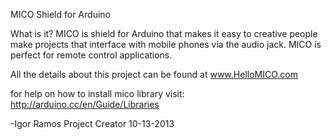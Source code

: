 MICO Shield for Arduino

What is it?
MICO is shield for Arduino that makes it easy to creative people make projects that interface with mobile phones via the audio jack. MICO is perfect for remote control applications.

All the details about this project can be found at www.HelloMICO.com

for help on how to install mico library visit: 
http://arduino.cc/en/Guide/Libraries


-Igor Ramos
Project Creator
10-13-2013
